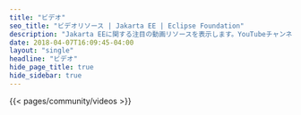 ```yaml
---
title: "ビデオ"
seo_title: "ビデオリソース | Jakarta EE | Eclipse Foundation"
description: "Jakarta EEに関する注目の動画リソースを表示します。YouTubeチャンネルに登録して、Jakarta EEと最新情報についてご覧ください。"
date: 2018-04-07T16:09:45-04:00
layout: "single"
headline: "ビデオ"
hide_page_title: true
hide_sidebar: true
---
```


{{< pages/community/videos >}}